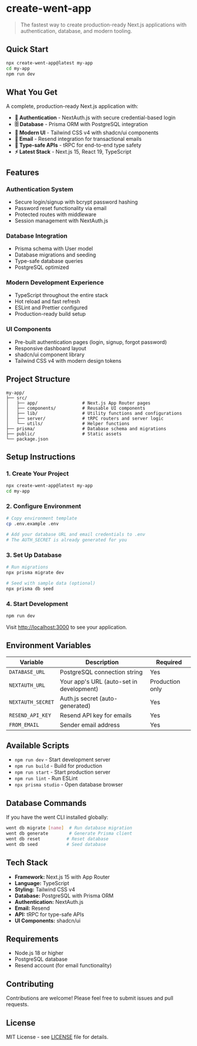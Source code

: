 # create-went-app

> The fastest way to create production-ready Next.js applications with authentication, database, and modern tooling.

## Quick Start

```bash
npx create-went-app@latest my-app
cd my-app
npm run dev
```

## What You Get

A complete, production-ready Next.js application with:

- **🔐 Authentication** - NextAuth.js with secure credential-based login
- **🗄️ Database** - Prisma ORM with PostgreSQL integration
- **🎨 Modern UI** - Tailwind CSS v4 with shadcn/ui components
- **📧 Email** - Resend integration for transactional emails
- **🔄 Type-safe APIs** - tRPC for end-to-end type safety
- **⚡ Latest Stack** - Next.js 15, React 19, TypeScript

## Features

### Authentication System
- Secure login/signup with bcrypt password hashing
- Password reset functionality via email
- Protected routes with middleware
- Session management with NextAuth.js

### Database Integration
- Prisma schema with User model
- Database migrations and seeding
- Type-safe database queries
- PostgreSQL optimized

### Modern Development Experience
- TypeScript throughout the entire stack
- Hot reload and fast refresh
- ESLint and Prettier configured
- Production-ready build setup

### UI Components
- Pre-built authentication pages (login, signup, forgot password)
- Responsive dashboard layout
- shadcn/ui component library
- Tailwind CSS v4 with modern design tokens

## Project Structure

```
my-app/
├── src/
│   ├── app/                 # Next.js App Router pages
│   ├── components/          # Reusable UI components
│   ├── lib/                 # Utility functions and configurations
│   ├── server/              # tRPC routers and server logic
│   └── utils/               # Helper functions
├── prisma/                  # Database schema and migrations
├── public/                  # Static assets
└── package.json
```

## Setup Instructions

### 1. Create Your Project
```bash
npx create-went-app@latest my-app
cd my-app
```

### 2. Configure Environment
```bash
# Copy environment template
cp .env.example .env

# Add your database URL and email credentials to .env
# The AUTH_SECRET is already generated for you
```

### 3. Set Up Database
```bash
# Run migrations
npx prisma migrate dev

# Seed with sample data (optional)
npx prisma db seed
```

### 4. Start Development
```bash
npm run dev
```

Visit [http://localhost:3000](http://localhost:3000) to see your application.

## Environment Variables

| Variable | Description | Required |
|----------|-------------|----------|
| `DATABASE_URL` | PostgreSQL connection string | Yes |
| `NEXTAUTH_URL` | Your app's URL (auto-set in development) | Production only |
| `NEXTAUTH_SECRET` | Auth.js secret (auto-generated) | Yes |
| `RESEND_API_KEY` | Resend API key for emails | Yes |
| `FROM_EMAIL` | Sender email address | Yes |

## Available Scripts

- `npm run dev` - Start development server
- `npm run build` - Build for production
- `npm run start` - Start production server
- `npm run lint` - Run ESLint
- `npx prisma studio` - Open database browser

## Database Commands

If you have the went CLI installed globally:

```bash
went db migrate [name]  # Run database migration
went db generate        # Generate Prisma client
went db reset          # Reset database
went db seed           # Seed database
```

## Tech Stack

- **Framework:** Next.js 15 with App Router
- **Language:** TypeScript
- **Styling:** Tailwind CSS v4
- **Database:** PostgreSQL with Prisma ORM
- **Authentication:** NextAuth.js
- **Email:** Resend
- **API:** tRPC for type-safe APIs
- **UI Components:** shadcn/ui

## Requirements

- Node.js 18 or higher
- PostgreSQL database
- Resend account (for email functionality)

## Contributing

Contributions are welcome! Please feel free to submit issues and pull requests.

## License

MIT License - see [LICENSE](LICENSE) file for details. 